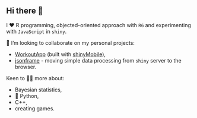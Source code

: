 ## Hi there 👋

I ❤️ R programming, objected-oriented approach with `R6` and experimenting with `JavaScript` in `shiny`.

👯 I’m looking to collaborate on my personal projects:
- [WorkoutApp](https://github.com/maciekbanas/WorkoutApp) (built with [shinyMobile](https://github.com/RinteRface/shinyMobile)),
- [jsonframe](https://github.com/maciekbanas/jsonframe) - moving simple data processing from `shiny` server to the browser.

Keen to 🧑‍🎓 more about:
- Bayesian statistics,
- 🐍 Python,
- C++,
- creating games.


<!--


Here are some ideas to get you started:

- 
- 🌱 I’m currently learning ...
- 👯 I’m looking to collaborate on ...
- 🤔 I’m looking for help with ...
- 💬 Ask me about ...
- 📫 How to reach me: ...
- 😄 Pronouns: ...
- ⚡ Fun fact: ...
-->

